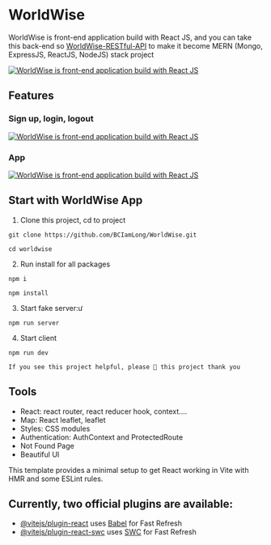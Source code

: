# WorldWise

WorldWise is front-end application build with React JS, and you can take this back-end so [WorldWise-RESTful-API](https://github.com/BCIamLong/WorldWise-RESTful-API) to make it become MERN (Mongo, ExpressJS, ReactJS, NodeJS) stack project

[![WorldWise is front-end application build with React JS](https://ibb.co/7CjnvMm)](https://github.com/BCIamLong/WorldWise)

## Features

### Sign up, login, logout

[![WorldWise is front-end application build with React JS](https://ibb.co/rdCX3rP)](https://github.com/BCIamLong/WorldWise)

### App

[![WorldWise is front-end application build with React JS](https://ibb.co/ZcdzD8C)](https://github.com/BCIamLong/WorldWise)

## Start with WorldWise App

1. Clone this project, cd to project

```
git clone https://github.com/BCIamLong/WorldWise.git

cd worldwise
```

2. Run install for all packages

```
npm i

npm install
```

3. Start fake server:ư

```
npm run server
```

4. Start client

```
npm run dev
```

```
If you see this project helpful, please 🌟 this project thank you
```

## Tools

- React: react router, react reducer hook, context....
- Map: React leaflet, leaflet
- Styles: CSS modules
- Authentication: AuthContext and ProtectedRoute
- Not Found Page
- Beautiful UI

This template provides a minimal setup to get React working in Vite with HMR and some ESLint rules.

## Currently, two official plugins are available:

- [@vitejs/plugin-react](https://github.com/vitejs/vite-plugin-react/blob/main/packages/plugin-react/README.md) uses [Babel](https://babeljs.io/) for Fast Refresh
- [@vitejs/plugin-react-swc](https://github.com/vitejs/vite-plugin-react-swc) uses [SWC](https://swc.rs/) for Fast Refresh
